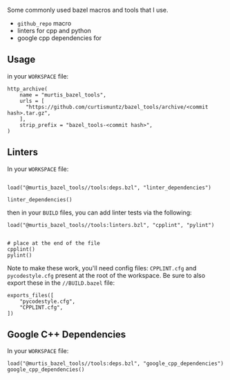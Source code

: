 Some commonly used bazel macros and tools that I use.

* `github_repo` macro
* linters for cpp and python
* google cpp dependencies for

## Usage


in your `WORKSPACE` file:

```
http_archive(
    name = "murtis_bazel_tools",
    urls = [
      "https://github.com/curtismuntz/bazel_tools/archive/<commit hash>.tar.gz",
    ],
    strip_prefix = "bazel_tools-<commit hash>",
)
```

## Linters

In your `WORKSPACE` file:
```

load("@murtis_bazel_tools//tools:deps.bzl", "linter_dependencies")

linter_dependencies()
```

then in your `BUILD` files, you can add linter tests via the following:

```
load("@murtis_bazel_tools//tools:linters.bzl", "cpplint", "pylint")


# place at the end of the file
cpplint()
pylint()
```

Note to make these work, you'll need config files: `CPPLINT.cfg` and `pycodestyle.cfg` present at the root of the workspace. Be sure to also export these in the `//BUILD.bazel` file:

```
exports_files([
    "pycodestyle.cfg",
    "CPPLINT.cfg",
])
```

## Google C++ Dependencies

In your `WORKSPACE` file:

```
load("@murtis_bazel_tools//tools:deps.bzl", "google_cpp_dependencies")
google_cpp_dependencies()
```
